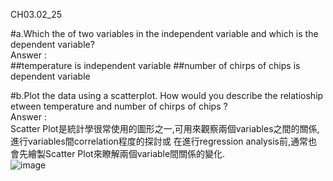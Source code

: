 CH03.02_25

#a.Which the of two variables in the independent variable and which is the dependent variable?  
Answer :  
##temperature is independent variable
##number of chirps of chips is dependent variable

#b.Plot the data using a scatterplot. How would you describe the relatioship etween temperature and number of chirps of chips ?   
Answer :  
Scatter Plot是統計學很常使用的圖形之一,可用來觀察兩個variables之間的關係,進行variables間correlation程度的探討或 在進行regression analysis前,通常也會先繪製Scatter Plot來瞭解兩個variable間關係的變化.  
![image](https://github.com/user-attachments/assets/11e2c6c2-308b-4880-876a-b641468e4492)


# 
